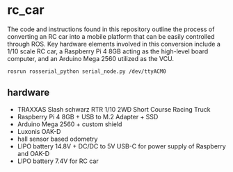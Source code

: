 # rc_car
The code and instructions found in this repository outline the process of converting an RC car into a mobile platform that can be easily controlled through ROS. Key hardware elements involved in this conversion include a 1/10 scale RC car, a Raspberry Pi 4 8GB acting as the high-level board computer, and an Arduino Mega 2560 utilized as the VCU.

``` 
rosrun rosserial_python serial_node.py /dev/ttyACM0
```

## hardware
* TRAXXAS Slash schwarz RTR 1/10 2WD Short Course Racing Truck
* Raspberry Pi 4 8GB + USB to M.2 Adapter + SSD 
* Arduino Mega 2560 + custom shield
* Luxonis OAK-D
* hall sensor based odometry
* LIPO battery 14.8V + DC/DC to 5V USB-C for power supply of Raspberry and OAK-D
* LIPO battery 7.4V for RC car


